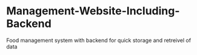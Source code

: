 # Management-Website-Including-Backend
Food management system with backend for quick storage and retreivel of data
